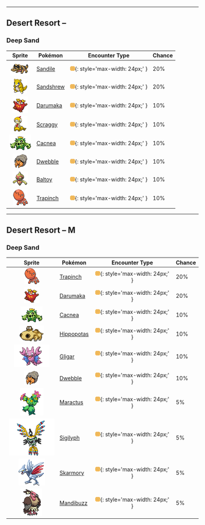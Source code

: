 

---

## Desert Resort –

### Deep Sand


| Sprite | Pokémon | Encounter Type | Chance |
| :---: | --- | :---: | --- |
| ![Sandile](https://raw.githubusercontent.com/PokeAPI/sprites/master/sprites/pokemon/versions/generation-v/black-white/animated/551.gif) | [Sandile](../pokemon/sandile.md/) | ![Deep Sand](../assets/encounter_types/deep_sand.png){: style='max-width: 24px;' } | 20% |
| ![Sandshrew](https://raw.githubusercontent.com/PokeAPI/sprites/master/sprites/pokemon/versions/generation-v/black-white/animated/27.gif) | [Sandshrew](../pokemon/sandshrew.md/) | ![Deep Sand](../assets/encounter_types/deep_sand.png){: style='max-width: 24px;' } | 20% |
| ![Darumaka](https://raw.githubusercontent.com/PokeAPI/sprites/master/sprites/pokemon/versions/generation-v/black-white/animated/554.gif) | [Darumaka](../pokemon/darumaka.md/) | ![Deep Sand](../assets/encounter_types/deep_sand.png){: style='max-width: 24px;' } | 10% |
| ![Scraggy](https://raw.githubusercontent.com/PokeAPI/sprites/master/sprites/pokemon/versions/generation-v/black-white/animated/559.gif) | [Scraggy](../pokemon/scraggy.md/) | ![Deep Sand](../assets/encounter_types/deep_sand.png){: style='max-width: 24px;' } | 10% |
| ![Cacnea](https://raw.githubusercontent.com/PokeAPI/sprites/master/sprites/pokemon/versions/generation-v/black-white/animated/331.gif) | [Cacnea](../pokemon/cacnea.md/) | ![Deep Sand](../assets/encounter_types/deep_sand.png){: style='max-width: 24px;' } | 10% |
| ![Dwebble](https://raw.githubusercontent.com/PokeAPI/sprites/master/sprites/pokemon/versions/generation-v/black-white/animated/557.gif) | [Dwebble](../pokemon/dwebble.md/) | ![Deep Sand](../assets/encounter_types/deep_sand.png){: style='max-width: 24px;' } | 10% |
| ![Baltoy](https://raw.githubusercontent.com/PokeAPI/sprites/master/sprites/pokemon/versions/generation-v/black-white/animated/343.gif) | [Baltoy](../pokemon/baltoy.md/) | ![Deep Sand](../assets/encounter_types/deep_sand.png){: style='max-width: 24px;' } | 10% |
| ![Trapinch](https://raw.githubusercontent.com/PokeAPI/sprites/master/sprites/pokemon/versions/generation-v/black-white/animated/328.gif) | [Trapinch](../pokemon/trapinch.md/) | ![Deep Sand](../assets/encounter_types/deep_sand.png){: style='max-width: 24px;' } | 10%

---

## Desert Resort – M

### Deep Sand


| Sprite | Pokémon | Encounter Type | Chance |
| :---: | --- | :---: | --- |
| ![Trapinch](https://raw.githubusercontent.com/PokeAPI/sprites/master/sprites/pokemon/versions/generation-v/black-white/animated/328.gif) | [Trapinch](../pokemon/trapinch.md/) | ![Deep Sand](../assets/encounter_types/deep_sand.png){: style='max-width: 24px;' } | 20% |
| ![Darumaka](https://raw.githubusercontent.com/PokeAPI/sprites/master/sprites/pokemon/versions/generation-v/black-white/animated/554.gif) | [Darumaka](../pokemon/darumaka.md/) | ![Deep Sand](../assets/encounter_types/deep_sand.png){: style='max-width: 24px;' } | 20% |
| ![Cacnea](https://raw.githubusercontent.com/PokeAPI/sprites/master/sprites/pokemon/versions/generation-v/black-white/animated/331.gif) | [Cacnea](../pokemon/cacnea.md/) | ![Deep Sand](../assets/encounter_types/deep_sand.png){: style='max-width: 24px;' } | 10% |
| ![Hippopotas](https://raw.githubusercontent.com/PokeAPI/sprites/master/sprites/pokemon/versions/generation-v/black-white/animated/449.gif) | [Hippopotas](../pokemon/hippopotas.md/) | ![Deep Sand](../assets/encounter_types/deep_sand.png){: style='max-width: 24px;' } | 10% |
| ![Gligar](https://raw.githubusercontent.com/PokeAPI/sprites/master/sprites/pokemon/versions/generation-v/black-white/animated/207.gif) | [Gligar](../pokemon/gligar.md/) | ![Deep Sand](../assets/encounter_types/deep_sand.png){: style='max-width: 24px;' } | 10% |
| ![Dwebble](https://raw.githubusercontent.com/PokeAPI/sprites/master/sprites/pokemon/versions/generation-v/black-white/animated/557.gif) | [Dwebble](../pokemon/dwebble.md/) | ![Deep Sand](../assets/encounter_types/deep_sand.png){: style='max-width: 24px;' } | 10% |
| ![Maractus](https://raw.githubusercontent.com/PokeAPI/sprites/master/sprites/pokemon/versions/generation-v/black-white/animated/556.gif) | [Maractus](../pokemon/maractus.md/) | ![Deep Sand](../assets/encounter_types/deep_sand.png){: style='max-width: 24px;' } | 5% |
| ![Sigilyph](https://raw.githubusercontent.com/PokeAPI/sprites/master/sprites/pokemon/versions/generation-v/black-white/animated/561.gif) | [Sigilyph](../pokemon/sigilyph.md/) | ![Deep Sand](../assets/encounter_types/deep_sand.png){: style='max-width: 24px;' } | 5% |
| ![Skarmory](https://raw.githubusercontent.com/PokeAPI/sprites/master/sprites/pokemon/versions/generation-v/black-white/animated/227.gif) | [Skarmory](../pokemon/skarmory.md/) | ![Deep Sand](../assets/encounter_types/deep_sand.png){: style='max-width: 24px;' } | 5% |
| ![Mandibuzz](https://raw.githubusercontent.com/PokeAPI/sprites/master/sprites/pokemon/versions/generation-v/black-white/animated/630.gif) | [Mandibuzz](../pokemon/mandibuzz.md/) | ![Deep Sand](../assets/encounter_types/deep_sand.png){: style='max-width: 24px;' } | 5% |
